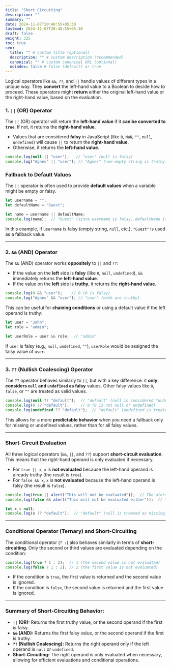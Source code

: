 ```yaml
---
title: "Short Circuiting"
description: ""
summary: ""
date: 2024-11-07T20:48:55+05:30
lastmod: 2024-11-07T20:48:55+05:30
draft: false
weight: 325
toc: true
seo:
  title: "" # custom title (optional)
  description: "" # custom description (recommended)
  canonical: "" # custom canonical URL (optional)
  noindex: false # false (default) or true
---
```



Logical operators like `&&`, `??`, and `||` handle values of different types in a unique way. They **convert** the left-hand value to a Boolean to decide how to proceed. These operators might **return** either the original left-hand value or the right-hand value, based on the evaluation.

### **1. `||` (OR) Operator**

The `||` (OR) operator will return the **left-hand value** if it **can be converted to `true`**. If not, it returns the **right-hand value**.

- Values that are considered **falsy** in JavaScript (like `0`, `NaN`, `""`, `null`, `undefined`) will cause `||` to return the **right-hand value**.
- Otherwise, it returns the **left-hand value**.

```js
console.log(null || "user");   // "user" (null is falsy)
console.log("Agnes" || "user"); // "Agnes" (non-empty string is truthy)
```

### **Fallback to Default Values**

The `||` operator is often used to provide **default values** when a variable might be empty or falsy.
```js
let username = "";
let defaultName = "Guest";

let name = username || defaultName;
console.log(name);  // "Guest" (since username is falsy, defaultName is returned)
```

In this example, if `username` is falsy (empty string, `null`, etc.), `"Guest"` is used as a fallback value.

---

### **2. `&&` (AND) Operator**

The `&&` (AND) operator works **oppositely** to `||` and `??`:
- If the value on the **left** side is **falsy** (like `0`, `null`, `undefined`), `&&` immediately returns the **left-hand value**.
- If the value on the **left** side is **truthy**, it returns the **right-hand value**.

```js
console.log(0 && "user");    // 0 (0 is falsy)
console.log("Agnes" && "user"); // "user" (both are truthy)
```

This can be useful for **chaining conditions** or using a default value if the left operand is truthy:

```js
let user = "John";
let role = "admin";

let userRole = user && role;  // "admin"
```

If `user` is falsy (e.g., `null`, `undefined`, `""`), `userRole` would be assigned the falsy value of `user`.

---

### **3. `??` (Nullish Coalescing) Operator**

The `??` operator behaves similarly to `||`, but with a key difference: it **only considers `null` and `undefined` as falsy** values. Other falsy values like `0`, `false`, or `""` are treated as valid values.

```js
console.log(null ?? "default");  // "default" (null is considered "undefined" here)
console.log(0 ?? "default");     // 0 (0 is not null or undefined)
console.log(undefined ?? "default");  // "default" (undefined is treated as "missing")
```

This allows for a more **predictable behavior** when you need a fallback only for missing or undefined values, rather than for all falsy values.

---

### **Short-Circuit Evaluation**

All three logical operators (`&&`, `||`, and `??`) support **short-circuit evaluation**. This means that the right-hand operand is only evaluated if necessary.

- For `true || x`, `x` is **not evaluated** because the left-hand operand is already truthy (the result is `true`).
- For `false && x`, `x` is **not evaluated** because the left-hand operand is falsy (the result is `false`).

```js
console.log(true || alert("This will not be evaluated"));  // The alert is not triggered.
console.log(false && alert("This will not be evaluated either"));  // The alert is not triggered.

let x = null;
console.log(x ?? "default");  // "default" (null is treated as missing, so the right side is used)
```

---

### **Conditional Operator (Ternary) and Short-Circuiting**

The conditional operator (`? :`) also behaves similarly in terms of **short-circuiting**. Only the second or third values are evaluated depending on the condition:

```js
console.log(true ? 1 : 2);  // 1 (the second value is not evaluated)
console.log(false ? 1 : 2); // 2 (the first value is not evaluated)
```

- If the condition is `true`, the first value is returned and the second value is ignored.
- If the condition is `false`, the second value is returned and the first value is ignored.

---

### **Summary of Short-Circuiting Behavior:**

- **`||` (OR):** Returns the first truthy value, or the second operand if the first is falsy.
- **`&&` (AND):** Returns the first falsy value, or the second operand if the first is truthy.
- **`??` (Nullish Coalescing):** Returns the right operand only if the left operand is `null` or `undefined`.
- **Short-Circuiting:** The right operand is only evaluated when necessary, allowing for efficient evaluations and conditional operations.

